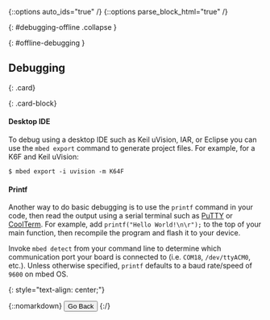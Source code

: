 {::options auto_ids="true" /}
{::options parse_block_html="true" /}

{: #debugging-offline .collapse }
<div>

{: #offline-debugging }
## Debugging

{: .card}
<div>

{: .card-block}
<div>

#### Desktop IDE

To debug using a desktop IDE such as Keil uVision, IAR, or Eclipse you can use the `mbed export` command to generate project files. For example, for a K6F and Keil uVision:

```console
$ mbed export -i uvision -m K64F
```  

#### Printf

Another way to do basic debugging is to use the `printf` command in your code, then read the output using a serial terminal such as [PuTTY](http://www.putty.org/) or [CoolTerm](http://freeware.the-meiers.org/). For example, add `printf("Hello World!\n\r");` to the top of your main function, then recompile the program and flash it to your device.

Invoke `mbed detect` from your command line to determine which communication port your board is connected to (i.e. `COM18`, `/dev/ttyACM0`, etc.). Unless otherwise specified, `printf` defaults to a baud rate/speed of `9600` on mbed OS.

</div>
</div>
<p></p>

{: style="text-align: center;"}
<div>
  {::nomarkdown}
    <button class="btn btn-outline-primary" type="button" 
      data-toggle="collapse" data-parent="#blinky" data-target="#blinky-offline" 
      aria-controls="blinky-offline">Go Back</button>
  {:/}
</div>

</div>